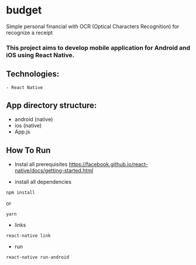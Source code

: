 # budget
Simple personal financial with OCR (Optical Characters Recognition) for recognize a receipt

### This project aims to develop mobile application for Android and iOS using React Native.

## Technologies:
	- React Native

## App directory structure:
- android (native)
- ios (native)
- App.js


## How To Run
- Instal all prerequisites
https://facebook.github.io/react-native/docs/getting-started.html

- install all dependencies
```ssh
npm install
```
or 
```ssh
yarn
```
- links
```ssh
react-native link
```
- run
```ssh
react-native run-android
```